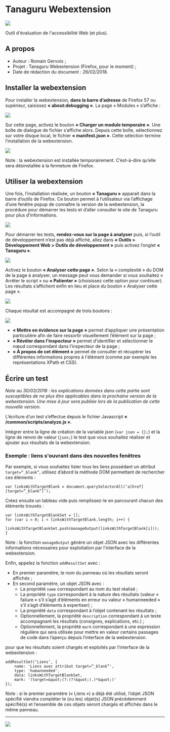 # Tanaguru Webextension

![](README/tanaguru.png)

Outil d'évaluation de l'accessibilité Web (et plus).

## A propos

* Auteur : Romain Gervois ;
* Projet : Tanaguru Webextension (Firefox, pour le moment) ;
* Date de rédaction du document : 26/02/2018.

## Installer la webextension

Pour installer la webextension, **dans la barre d’adresse** de Firefox 57 ou supérieur, saisissez **« about:debugging »**. La page « Modules » s’affiche :

![](README/install1.png)

Sur cette page, activez le bouton **« Charger un module temporaire »**. Une boîte de dialogue de fichier s’affiche alors. Depuis cette boîte, sélectionnez sur votre disque local, le fichier **« manifest.json »**. Cette sélection termine l’installation de la webextension.

![](README/install2.png)

Note : la webextension est installée temporairement. C’est-à-dire qu’elle sera désinstallée à la fermeture de Firefox.

## Utiliser la webextension

Une fois, l’installation réalisée, un bouton **« Tanaguru »** apparait dans la barre d’outils de Firefox. Ce bouton permet à l’utilisateur via l’affichage d’une fenêtre popup de connaître la version de la webextension, la procédure pour démarrer les tests et d’aller consulter le site de Tanaguru pour plus d’informations.

![](README/use1.png)

Pour démarrer les tests, **rendez-vous sur la page à analyser** puis, si l’outil de développement n’est pas déjà affiché, allez dans **« Outils > Développement Web > Outils de développement »** puis activez l’onglet **« Tanaguru »**.

![](README/use2.png)

Activez le bouton **« Analyser cette page »**. Selon la « complexité » du DOM de la page à analyser, un message peut vous demander si vous souhaitez « Arrêter le script » ou **« Patienter »** (choisissez cette option pour continuer). Les résultats s’affichent enfin en lieu et place du bouton « Analyser cette page ».

![](README/use3.png)

Chaque résultat est accompagné de trois boutons :

![](README/use4.png)

* **« Mettre en évidence sur la page »** permet d’appliquer une présentation particulière afin de faire ressortir visuellement l’élément sur la page ;
* **« Révéler dans l'inspecteur »** permet d'identifier et sélectionner le nœud correspondant dans l’inspecteur de la page ;
* **« À propos de cet élément »** permet de consulter et récupérer les différentes informations propres à l'élément (comme par exemple les représentations XPath et CSS).

## Écrire un test

*Note au 30/03/2018 : les explications données dans cette partie sont susceptibles de ne plus être applicables dans la prochaine version de la webextension. Une mise à jour sera publiée lors de la publication de cette nouvelle version.*

L’écriture d’un test s’effectue depuis le fichier Javascript **« /common/scripts/analyze.js »**.

Intégrer entre la ligne de création de la variable json (`var json = {};`) et la ligne de renvoi de valeur (`json;`) le test que vous souhaitez réaliser et ajouter aux résultats de la webextension.

### Exemple : liens s'ouvrant dans des nouvelles fenêtres

Par exemple, si vous souhaitez lister tous les liens possédant un attribut `target=“_blank“`, utilisez d’abord la méthode DOM permettant de rechercher ces éléments :

```
var linksWithTargetBlank = document.querySelectorAll(‘a[href][target=“_blank“]’);
```

Créez ensuite un tableau vide puis remplissez-le en parcourant chacun des éléments trouvés :

```
var linksWithTargetBlankSet = [];
for (var i = 0; i < linksWithTargetBlank.length; i++) {
	linksWithTargetBlankSet.push(manageOutput(linksWithTargetBlank[i]));
}
```

Note : la fonction `manageOutput` génère un objet JSON avec les différentes informations nécessaires pour exploitation par l’interface de la webextension.

Enfin, appelez la fonction `addResultSet` avec :

* En premier paramètre, le nom du panneau où les résultats seront affichés ;
* En second paramètre, un objet JSON avec :
	* La propriété `name` correspondant au nom du test réalisé ;
	* La propriété `type` correspondant à la nature des résultats (valeur « failure » s’il s’agit d’éléments en erreur ou valeur « humanneeded » s’il s’agit d’éléments à expertiser) ;
	* La propriété `data` correspondant à l’objet contenant les résultats ;
	* Optionnellement, la propriété `description` correspondant à un texte accompagnant les résultats (consignes, explications, etc.) ;
	* Optionnellement, la propriété `mark` correspondant à une expression régulière qui sera utilisée pour mettre en valeur certains passages de code dans l’aperçu depuis l’interface de la webextension.

pour que les résultats soient chargés et exploités par l’interface de la webextension :

```
addResultSet(‘Liens’, { 
	name: 'Liens avec attribut target=”_blank”', 
	type: 'humanneeded', 
	data: linksWithTargetBlankSet, 
	mark: '(target=&quot;(?:(?!&quot;).)*&quot;)' 
});
```

Note : si le premier paramètre (« Liens ») a déjà été utilisé, l’objet JSON spécifié viendra compléter le (ou les) objet(s) JSON précédemment spécifié(s) et l’ensemble de ces objets seront chargés et affichés dans le même panneau.

---

![](README/write.png)
